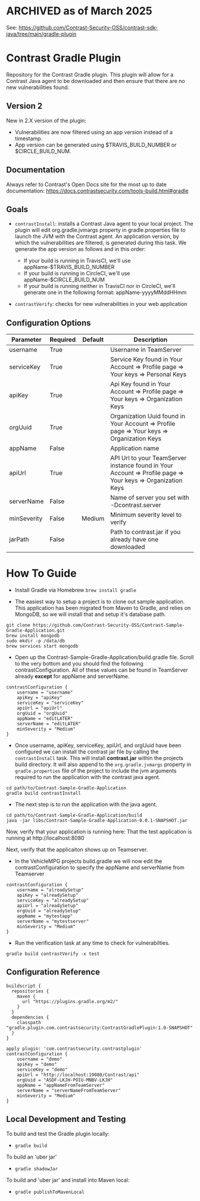 # ARCHIVED as of March 2025
See: https://github.com/Contrast-Security-OSS/contrast-sdk-java/tree/main/gradle-plugin

# Contrast Gradle Plugin

Repository for the Contrast Gradle plugin. This plugin will allow for a Contrast Java agent to be downloaded and then ensure that there are no new vulnerabilities found.

## Version 2
New in 2.X version of the plugin:
* Vulnerabilities are now filtered using an app version instead of a timestamp.
* App version can be generated using $TRAVIS_BUILD_NUMBER or $CIRCLE_BUILD_NUM.

## Documentation
Always refer to Contrast's Open Docs site for the most up to date documentation: https://docs.contrastsecurity.com/tools-build.html#gradle

## Goals

* `contrastInstall`: installs a Contrast Java agent to your local project. 
The plugin will edit org.gradle.jvmargs property in gradle.properties file to launch the JVM with the Contrast agent.
An application version, by which the vulnerabilities are filtered, is generated during this task.
We generate the app version as follows and in this order:
    * If your build is running in TravisCI, we'll use appName-$TRAVIS_BUILD_NUMBER
    * If your build is running in CircleCI, we'll use appName-$CIRCLE_BUILD_NUM
    * If your build is running neither in TravisCI nor in CircleCI, we'll generate one in the following format: appName-yyyyMMddHHmm

* `contrastVerify`: checks for new vulnerabilities in your web application

## Configuration Options

| Parameter   | Required | Default | Description                                             |
|-------------|----------|---------|---------------------------------------------------------|
| username    | True     |         | Username in TeamServer                                  |
| serviceKey  | True     |         | Service Key found in Your Account => Profile page => Your keys => Personal Keys       |
| apiKey      | True     |         | Api Key found in Your Account => Profile page => Your keys => Organization Keys           |
| orgUuid     | True     |         | Organization Uuid found in Your Account => Profile page => Your keys => Organization Keys        |
| appName     | False    |         | Application name                                        |
| apiUrl      | True     |         | API Url to your TeamServer instance found in Your Account => Profile page => Your keys => Organization Keys                     |
| serverName  | False    |         | Name of server you set with -Dcontrast.server           |
| minSeverity | False    | Medium  | Minimum severity level to verify                        |
| jarPath     | False    |         | Path to contrast.jar if you already have one downloaded |

# How To Guide
* Install Gradle via Homebrew ```brew install gradle ```


* The easiest way to setup a project is to clone out sample application.  This application has been migrated from Maven to Gradle, and relies on MongoDB, so we will install that and setup it's database path.
```
git clone https://github.com/Contrast-Security-OSS/Contrast-Sample-Gradle-Application.git
brew install mongodb
sudo mkdir -p /data/db
brew services start mongodb
```

* Open up the Contrast-Sample-Gradle-Application/build.gradle file.  Scroll to the very bottom and you should find the following contrastConfiguration. All of these values can be found in TeamServer already **except** for appName and serverName.
```
contrastConfiguration {
    username = "username"
    apiKey = "apiKey"
    serviceKey = "serviceKey"
    apiUrl = "apiUrl"
    orgUuid = "orgUuid"
    appName = "editLATER"
    serverName = "editLATER"
    minSeverity = "Medium"
}
```
* Once username, apiKey, serviceKey, apiUrl, and orgUuid have been configured we can install the contrast jar file by calling the `contrastInstall` task. This will install **contrast.jar** within the projects build directory.
It will also append to the `org.gradle.jvmargs` property in `gradle.properties` file of the project to include the 
jvm arguments required to run the application with the contrast java agent.
```
cd path/to/Contrast-Sample-Gradle-Application
gradle build contrastInstall
```

* The next step is to run the application with the java agent. 
```
cd path/to/Contrast-Sample-Gradle-Application/build
java -jar libs/Contrast-Sample-Gradle-Application-0.0.1-SNAPSHOT.jar
```
Now, verify that your application is running here: That the test application is running at http://localhost:8080

Next, verify that the applicaiton shows up on Teamserver.

* In the VehicleMPG projects build.gradle we will now edit the contrastConfiguration to specify the appName and serverName from Teamserver
```
contrastConfiguration {
    username = "alreadySetup"
    apiKey = "alreadySetup"
    serviceKey = "alreadySetup"
    apiUrl = "alreadySetup"
    orgUuid = "alreadySetup"
    appName = "mytestapp"
    serverName = "mytestserver"
    minSeverity = "Medium"
}
```
*  Run the verification task at any time to check for vulnerabilties.
```
gradle build contrastVerify -x test
```

## Configuration Reference
```
buildscript {
  repositories {
    maven {
      url "https://plugins.gradle.org/m2/"
    }
  }
  dependencies {
    classpath "gradle.plugin.com.contrastsecurity:ContrastGradlePlugin:1.0-SNAPSHOT"
  }
}

apply plugin: 'com.contrastsecurity.contrastplugin'
contrastConfiguration {
    username = "demo"
    apiKey = "demo"
    serviceKey = "demo"
    apiUrl = "http://localhost:19080/Contrast/api"
    orgUuid = "ASDF-LKJH-POIU-MNBV-LKJH"
    appName = "appNameFromTeamServer"
    serverName = "serverNameFromTeamServer"
    minSeverity = "Medium"
}
```

## Local Development and Testing

To build and test the Gradle plugin locally:

* `gradle build`

To build an 'uber jar'

* `gradle shadowJar`

To build and 'uber jar' and install into Maven local:

* `gradle publishToMavenLocal`
